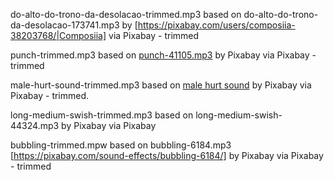 do-alto-do-trono-da-desolacao-trimmed.mp3 based on
do-alto-do-trono-da-desolacao-173741.mp3 by
[https://pixabay.com/users/composiia-38203768/|Composiia] via Pixabay - trimmed

punch-trimmed.mp3 based on
[punch-41105.mp3](https://pixabay.com/sound-effects/punch-41105/) by Pixabay via
Pixabay - trimmed

male-hurt-sound-trimmed.mp3 based on
[male hurt sound](https://pixabay.com/sound-effects/male-hurt-sound-95206/) by
Pixabay via Pixabay - trimmed.

long-medium-swish-trimmed.mp3 based on long-medium-swish-44324.mp3 by Pixabay
via Pixabay

bubbling-trimmed.mpw based on bubbling-6184.mp3
[https://pixabay.com/sound-effects/bubbling-6184/] by Pixabay via Pixabay -
trimmed
